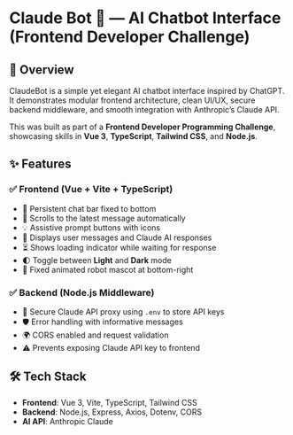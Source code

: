 # Claude Bot 🤖 — AI Chatbot Interface (Frontend Developer Challenge)

## 📌 Overview

ClaudeBot is a simple yet elegant AI chatbot interface inspired by ChatGPT. It demonstrates modular frontend architecture, clean UI/UX, secure backend middleware, and smooth integration with Anthropic’s Claude API.

This was built as part of a **Frontend Developer Programming Challenge**, showcasing skills in **Vue 3**, **TypeScript**, **Tailwind CSS**, and **Node.js**.

## ✨ Features

### ✅ Frontend (Vue + Vite + TypeScript)
- 💬 Persistent chat bar fixed to bottom
- 🔄 Scrolls to the latest message automatically
- 💡 Assistive prompt buttons with icons
- 👤 Displays user messages and Claude AI responses
- ⏳ Shows loading indicator while waiting for response
- 🌓 Toggle between **Light** and **Dark** mode
- 🤖 Fixed animated robot mascot at bottom-right

### ✅ Backend (Node.js Middleware)
- 🔐 Secure Claude API proxy using `.env` to store API keys
- 🛡️ Error handling with informative messages
- 🌍 CORS enabled and request validation
- ⚠️ Prevents exposing Claude API key to frontend

## 🛠 Tech Stack

- **Frontend**: Vue 3, Vite, TypeScript, Tailwind CSS
- **Backend**: Node.js, Express, Axios, Dotenv, CORS
- **AI API**: Anthropic Claude
